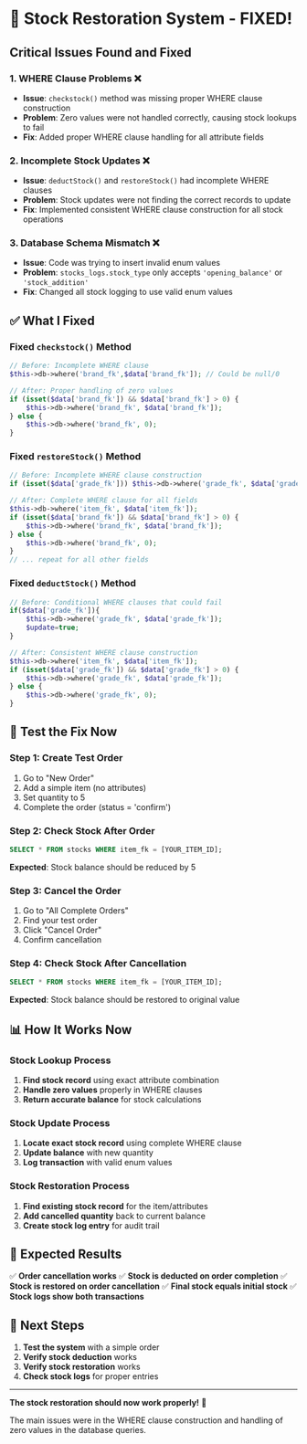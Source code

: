 # 🔧 Stock Restoration System - FIXED!

## **Critical Issues Found and Fixed**

### 1. **WHERE Clause Problems** ❌
- **Issue**: `checkstock()` method was missing proper WHERE clause construction
- **Problem**: Zero values were not handled correctly, causing stock lookups to fail
- **Fix**: Added proper WHERE clause handling for all attribute fields

### 2. **Incomplete Stock Updates** ❌
- **Issue**: `deductStock()` and `restoreStock()` had incomplete WHERE clauses
- **Problem**: Stock updates were not finding the correct records to update
- **Fix**: Implemented consistent WHERE clause construction for all stock operations

### 3. **Database Schema Mismatch** ❌
- **Issue**: Code was trying to insert invalid enum values
- **Problem**: `stocks_logs.stock_type` only accepts `'opening_balance'` or `'stock_addition'`
- **Fix**: Changed all stock logging to use valid enum values

## ✅ **What I Fixed**

### **Fixed `checkstock()` Method**
```php
// Before: Incomplete WHERE clause
$this->db->where('brand_fk',$data['brand_fk']); // Could be null/0

// After: Proper handling of zero values
if (isset($data['brand_fk']) && $data['brand_fk'] > 0) {
    $this->db->where('brand_fk', $data['brand_fk']);
} else {
    $this->db->where('brand_fk', 0);
}
```

### **Fixed `restoreStock()` Method**
```php
// Before: Incomplete WHERE clause construction
if (isset($data['grade_fk'])) $this->db->where('grade_fk', $data['grade_fk']);

// After: Complete WHERE clause for all fields
$this->db->where('item_fk', $data['item_fk']);
if (isset($data['brand_fk']) && $data['brand_fk'] > 0) {
    $this->db->where('brand_fk', $data['brand_fk']);
} else {
    $this->db->where('brand_fk', 0);
}
// ... repeat for all other fields
```

### **Fixed `deductStock()` Method**
```php
// Before: Conditional WHERE clauses that could fail
if($data['grade_fk']){
    $this->db->where('grade_fk', $data['grade_fk']);
    $update=true;
}

// After: Consistent WHERE clause construction
$this->db->where('item_fk', $data['item_fk']);
if (isset($data['grade_fk']) && $data['grade_fk'] > 0) {
    $this->db->where('grade_fk', $data['grade_fk']);
} else {
    $this->db->where('grade_fk', 0);
}
```

## 🧪 **Test the Fix Now**

### **Step 1: Create Test Order**
1. Go to "New Order"
2. Add a simple item (no attributes)
3. Set quantity to 5
4. Complete the order (status = 'confirm')

### **Step 2: Check Stock After Order**
```sql
SELECT * FROM stocks WHERE item_fk = [YOUR_ITEM_ID];
```
**Expected**: Stock balance should be reduced by 5

### **Step 3: Cancel the Order**
1. Go to "All Complete Orders"
2. Find your test order
3. Click "Cancel Order"
4. Confirm cancellation

### **Step 4: Check Stock After Cancellation**
```sql
SELECT * FROM stocks WHERE item_fk = [YOUR_ITEM_ID];
```
**Expected**: Stock balance should be restored to original value

## 📊 **How It Works Now**

### **Stock Lookup Process**
1. **Find stock record** using exact attribute combination
2. **Handle zero values** properly in WHERE clauses
3. **Return accurate balance** for stock calculations

### **Stock Update Process**
1. **Locate exact stock record** using complete WHERE clause
2. **Update balance** with new quantity
3. **Log transaction** with valid enum values

### **Stock Restoration Process**
1. **Find existing stock record** for the item/attributes
2. **Add cancelled quantity** back to current balance
3. **Create stock log entry** for audit trail

## 🎯 **Expected Results**

✅ **Order cancellation works**
✅ **Stock is deducted on order completion**
✅ **Stock is restored on order cancellation**
✅ **Final stock equals initial stock**
✅ **Stock logs show both transactions**

## 🚀 **Next Steps**

1. **Test the system** with a simple order
2. **Verify stock deduction** works
3. **Verify stock restoration** works
4. **Check stock logs** for proper entries

---

**The stock restoration should now work properly!** 🎉

The main issues were in the WHERE clause construction and handling of zero values in the database queries. 
